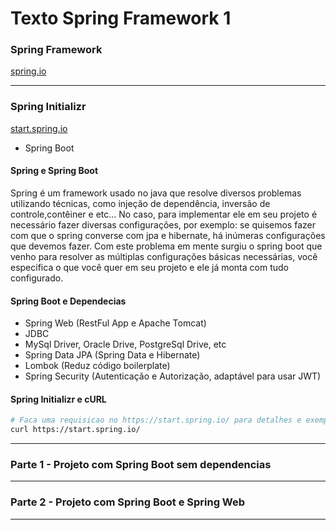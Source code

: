 # Texto Spring Framework 1

### Spring Framework

[spring.io](https://spring.io/)

---

### Spring Initializr

[start.spring.io](https://start.spring.io/)

- Spring Boot

#### Spring e Spring Boot

Spring é um framework usado no java que resolve diversos problemas utilizando técnicas, como injeção de dependência, inversão de controle,contêiner e etc… No caso, para implementar ele em seu projeto é necessário fazer diversas configurações, por exemplo: se quisemos fazer com que o spring converse com jpa e hibernate, há inúmeras configurações que devemos fazer. Com este problema em mente surgiu o spring boot que venho para resolver as múltiplas configurações básicas necessárias, você especifica o que você quer em seu projeto e ele já monta com tudo configurado.


#### Spring Boot e Dependecias

- Spring Web (RestFul App e Apache Tomcat)
- JDBC
- MySql Driver, Oracle Drive, PostgreSql Drive, etc
- Spring Data JPA (Spring Data e Hibernate)
- Lombok (Reduz código boilerplate)
- Spring Security (Autenticação e Autorização, adaptável para usar JWT)

#### Spring Initializr e cURL

```sh
# Faca uma requisicao no https://start.spring.io/ para detalhes e exemplos
curl https://start.spring.io/
```

---

### Parte 1 - Projeto com Spring Boot sem dependencias

---

### Parte 2 - Projeto com Spring Boot e Spring Web

---
